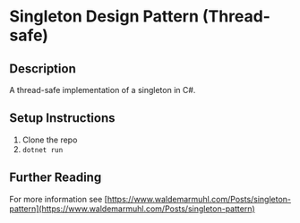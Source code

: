 # Singleton Design Pattern (Thread-safe)
## Description
A thread-safe implementation of a singleton in C#.

## Setup Instructions 

1. Clone the repo
2. `dotnet run`

## Further Reading
For more information see [https://www.waldemarmuhl.com/Posts/singleton-pattern](https://www.waldemarmuhl.com/Posts/singleton-pattern)